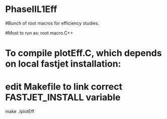 # PhaseIIL1Eff

#Bunch of root macros for efficiency studies.

#Most to run as:
root macro.C++

# To compile plotEff.C, which depends on local fastjet installation:
# edit Makefile to link correct FASTJET_INSTALL variable
make
./plotEff

